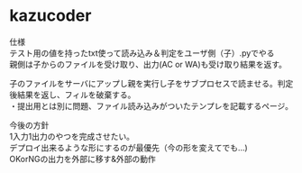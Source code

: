 # kazucoder
仕様   
テスト用の値を持ったtxt使って読み込み＆判定をユーザ側（子）.pyでやる    
親側は子からのファイルを受け取り、出力(AC or WA)も受け取り結果を返す。   

子のファイルをサーバにアップし親を実行し子をサブプロセスで読ませる。判定後結果を返し、フィルを破棄する。  
・提出用とは別に問題、ファイル読み込みがついたテンプレを記載するページ。   

今後の方針   
1入力1出力のやつを完成させたい。    
デプロイ出来るような形にするのが最優先（今の形を変えてでも…)     
OKorNGの出力を外部に移す&外部の動作
